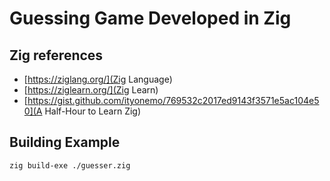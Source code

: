 # Guessing Game Developed in Zig

## Zig references
* [https://ziglang.org/](Zig Language)
* [https://ziglearn.org/](Zig Learn)
* [https://gist.github.com/ityonemo/769532c2017ed9143f3571e5ac104e50](A Half-Hour to Learn Zig)

## Building Example
`zig build-exe ./guesser.zig`

